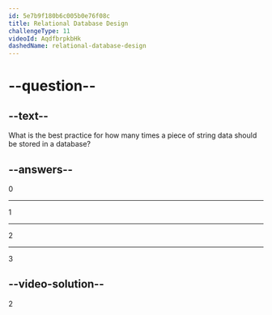 ```yaml
---
id: 5e7b9f180b6c005b0e76f08c
title: Relational Database Design
challengeType: 11
videoId: AqdfbrpkbHk
dashedName: relational-database-design
---
```


# --question--

## --text--

What is the best practice for how many times a piece of string data should be stored in a database?

## --answers--

0

---

1

---

2

---

3

## --video-solution--

2
